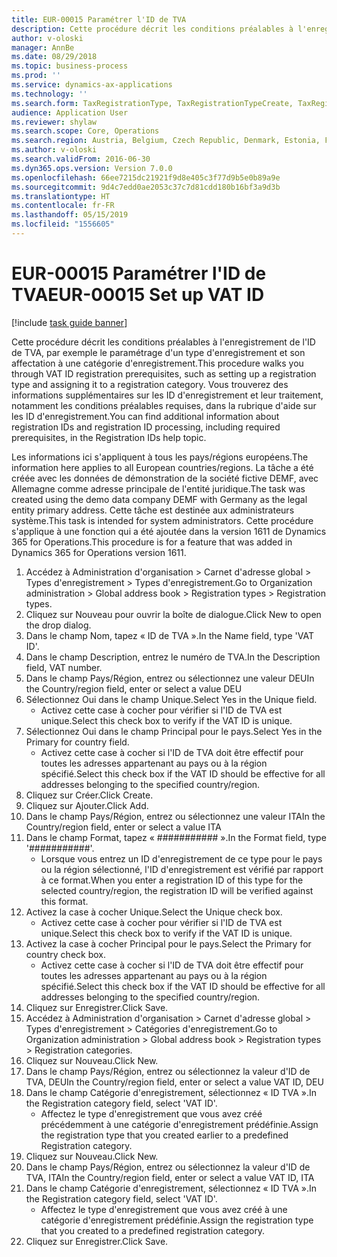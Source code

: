 ```yaml
---
title: EUR-00015 Paramétrer l'ID de TVA
description: Cette procédure décrit les conditions préalables à l'enregistrement de l'ID de TVA, par exemple le paramétrage d'un type d'enregistrement et son affectation à une catégorie d'enregistrement.
author: v-oloski
manager: AnnBe
ms.date: 08/29/2018
ms.topic: business-process
ms.prod: ''
ms.service: dynamics-ax-applications
ms.technology: ''
ms.search.form: TaxRegistrationType, TaxRegistrationTypeCreate, TaxRegistrationLegislationTypes
audience: Application User
ms.reviewer: shylaw
ms.search.scope: Core, Operations
ms.search.region: Austria, Belgium, Czech Republic, Denmark, Estonia, Finland, France, Germany, Hungary, Ireland, Italy, Latvia, Lithuania, Netherlands, Poland, Spain, Sweden, United Kingdom
ms.author: v-oloski
ms.search.validFrom: 2016-06-30
ms.dyn365.ops.version: Version 7.0.0
ms.openlocfilehash: 66ee7215dc21921f9d8e405c3f77d9b5e0b89a9e
ms.sourcegitcommit: 9d4c7edd0ae2053c37c7d81cdd180b16bf3a9d3b
ms.translationtype: HT
ms.contentlocale: fr-FR
ms.lasthandoff: 05/15/2019
ms.locfileid: "1556605"
---
```

# <a name="eur-00015-set-up-vat-id"></a><span data-ttu-id="76c93-103">EUR-00015 Paramétrer l'ID de TVA</span><span class="sxs-lookup"><span data-stu-id="76c93-103">EUR-00015 Set up VAT ID</span></span>

[!include [task guide banner](../../includes/task-guide-banner.md)]

<span data-ttu-id="76c93-104">Cette procédure décrit les conditions préalables à l'enregistrement de l'ID de TVA, par exemple le paramétrage d'un type d'enregistrement et son affectation à une catégorie d'enregistrement.</span><span class="sxs-lookup"><span data-stu-id="76c93-104">This procedure walks you through VAT ID registration prerequisites, such as setting up a registration type and assigning it to a registration category.</span></span> <span data-ttu-id="76c93-105">Vous trouverez des informations supplémentaires sur les ID d'enregistrement et leur traitement, notamment les conditions préalables requises, dans la rubrique d'aide sur les ID d'enregistrement.</span><span class="sxs-lookup"><span data-stu-id="76c93-105">You can find additional information about registration IDs and registration ID processing, including required prerequisites, in the Registration IDs help topic.</span></span> 

<span data-ttu-id="76c93-106">Les informations ici s'appliquent à tous les pays/régions européens.</span><span class="sxs-lookup"><span data-stu-id="76c93-106">The information here applies to all European countries/regions.</span></span> <span data-ttu-id="76c93-107">La tâche a été créée avec les données de démonstration de la société fictive DEMF, avec Allemagne comme adresse principale de l'entité juridique.</span><span class="sxs-lookup"><span data-stu-id="76c93-107">The task was created using the demo data company DEMF with Germany as the legal entity primary address.</span></span> <span data-ttu-id="76c93-108">Cette tâche est destinée aux administrateurs système.</span><span class="sxs-lookup"><span data-stu-id="76c93-108">This task is intended for system administrators.</span></span> <span data-ttu-id="76c93-109">Cette procédure s'applique à une fonction qui a été ajoutée dans la version 1611 de Dynamics 365 for Operations.</span><span class="sxs-lookup"><span data-stu-id="76c93-109">This procedure is for a feature that was added in Dynamics 365 for Operations version 1611.</span></span>

1. <span data-ttu-id="76c93-110">Accédez à Administration d'organisation > Carnet d'adresse global > Types d'enregistrement > Types d'enregistrement.</span><span class="sxs-lookup"><span data-stu-id="76c93-110">Go to Organization administration > Global address book > Registration types > Registration types.</span></span>
2. <span data-ttu-id="76c93-111">Cliquez sur Nouveau pour ouvrir la boîte de dialogue.</span><span class="sxs-lookup"><span data-stu-id="76c93-111">Click New to open the drop dialog.</span></span>
3. <span data-ttu-id="76c93-112">Dans le champ Nom, tapez « ID de TVA ».</span><span class="sxs-lookup"><span data-stu-id="76c93-112">In the Name field, type 'VAT ID'.</span></span>
4. <span data-ttu-id="76c93-113">Dans le champ Description, entrez le numéro de TVA.</span><span class="sxs-lookup"><span data-stu-id="76c93-113">In the Description field, VAT number.</span></span>
5. <span data-ttu-id="76c93-114">Dans le champ Pays/Région, entrez ou sélectionnez une valeur DEU</span><span class="sxs-lookup"><span data-stu-id="76c93-114">In the Country/region field, enter or select a value DEU</span></span>
6. <span data-ttu-id="76c93-115">Sélectionnez Oui dans le champ Unique.</span><span class="sxs-lookup"><span data-stu-id="76c93-115">Select Yes in the Unique field.</span></span>
    * <span data-ttu-id="76c93-116">Activez cette case à cocher pour vérifier si l'ID de TVA est unique.</span><span class="sxs-lookup"><span data-stu-id="76c93-116">Select this check box to verify if the VAT ID is unique.</span></span>  
7. <span data-ttu-id="76c93-117">Sélectionnez Oui dans le champ Principal pour le pays.</span><span class="sxs-lookup"><span data-stu-id="76c93-117">Select Yes in the Primary for country field.</span></span>
    * <span data-ttu-id="76c93-118">Activez cette case à cocher si l'ID de TVA doit être effectif pour toutes les adresses appartenant au pays ou à la région spécifié.</span><span class="sxs-lookup"><span data-stu-id="76c93-118">Select this check box if the VAT ID should be effective for all addresses belonging to the specified country/region.</span></span>  
8. <span data-ttu-id="76c93-119">Cliquez sur Créer.</span><span class="sxs-lookup"><span data-stu-id="76c93-119">Click Create.</span></span>
9. <span data-ttu-id="76c93-120">Cliquez sur Ajouter.</span><span class="sxs-lookup"><span data-stu-id="76c93-120">Click Add.</span></span>
10. <span data-ttu-id="76c93-121">Dans le champ Pays/Région, entrez ou sélectionnez une valeur ITA</span><span class="sxs-lookup"><span data-stu-id="76c93-121">In the Country/region field, enter or select a value ITA</span></span>
11. <span data-ttu-id="76c93-122">Dans le champ Format, tapez « ########### ».</span><span class="sxs-lookup"><span data-stu-id="76c93-122">In the Format field, type '###########'.</span></span>
    * <span data-ttu-id="76c93-123">Lorsque vous entrez un ID d'enregistrement de ce type pour le pays ou la région sélectionné, l'ID d'enregistrement est vérifié par rapport à ce format.</span><span class="sxs-lookup"><span data-stu-id="76c93-123">When you enter a registration ID of this type for the selected country/region, the registration ID will be verified against this format.</span></span>  
12. <span data-ttu-id="76c93-124">Activez la case à cocher Unique.</span><span class="sxs-lookup"><span data-stu-id="76c93-124">Select the Unique check box.</span></span>
    * <span data-ttu-id="76c93-125">Activez cette case à cocher pour vérifier si l'ID de TVA est unique.</span><span class="sxs-lookup"><span data-stu-id="76c93-125">Select this check box to verify if the VAT ID is unique.</span></span>  
13. <span data-ttu-id="76c93-126">Activez la case à cocher Principal pour le pays.</span><span class="sxs-lookup"><span data-stu-id="76c93-126">Select the Primary for country check box.</span></span>
    * <span data-ttu-id="76c93-127">Activez cette case à cocher si l'ID de TVA doit être effectif pour toutes les adresses appartenant au pays ou à la région spécifié.</span><span class="sxs-lookup"><span data-stu-id="76c93-127">Select this check box if the VAT ID should be effective for all addresses belonging to the specified country/region.</span></span>  
14. <span data-ttu-id="76c93-128">Cliquez sur Enregistrer.</span><span class="sxs-lookup"><span data-stu-id="76c93-128">Click Save.</span></span>
15. <span data-ttu-id="76c93-129">Accédez à Administration d'organisation > Carnet d'adresse global > Types d'enregistrement > Catégories d'enregistrement.</span><span class="sxs-lookup"><span data-stu-id="76c93-129">Go to Organization administration > Global address book > Registration types > Registration categories.</span></span>
16. <span data-ttu-id="76c93-130">Cliquez sur Nouveau.</span><span class="sxs-lookup"><span data-stu-id="76c93-130">Click New.</span></span>
17. <span data-ttu-id="76c93-131">Dans le champ Pays/Région, entrez ou sélectionnez la valeur d'ID de TVA, DEU</span><span class="sxs-lookup"><span data-stu-id="76c93-131">In the Country/region field, enter or select a value VAT ID, DEU</span></span>
18. <span data-ttu-id="76c93-132">Dans le champ Catégorie d'enregistrement, sélectionnez « ID TVA ».</span><span class="sxs-lookup"><span data-stu-id="76c93-132">In the Registration category field, select 'VAT ID'.</span></span>
    * <span data-ttu-id="76c93-133">Affectez le type d'enregistrement que vous avez créé précédemment à une catégorie d'enregistrement prédéfinie.</span><span class="sxs-lookup"><span data-stu-id="76c93-133">Assign the registration type that you created earlier to a predefined Registration category.</span></span>  
19. <span data-ttu-id="76c93-134">Cliquez sur Nouveau.</span><span class="sxs-lookup"><span data-stu-id="76c93-134">Click New.</span></span>
20. <span data-ttu-id="76c93-135">Dans le champ Pays/Région, entrez ou sélectionnez la valeur d'ID de TVA, ITA</span><span class="sxs-lookup"><span data-stu-id="76c93-135">In the Country/region field, enter or select a value VAT ID, ITA</span></span>
21. <span data-ttu-id="76c93-136">Dans le champ Catégorie d'enregistrement, sélectionnez « ID TVA ».</span><span class="sxs-lookup"><span data-stu-id="76c93-136">In the Registration category field, select 'VAT ID'.</span></span>
    * <span data-ttu-id="76c93-137">Affectez le type d'enregistrement que vous avez créé à une catégorie d'enregistrement prédéfinie.</span><span class="sxs-lookup"><span data-stu-id="76c93-137">Assign the registration type that you created to a predefined registration category.</span></span>  
22. <span data-ttu-id="76c93-138">Cliquez sur Enregistrer.</span><span class="sxs-lookup"><span data-stu-id="76c93-138">Click Save.</span></span>

